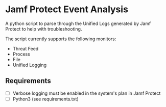 # Jamf Protect Event Analysis

A python script to parse through the Unified Logs generated by Jamf Protect to help with troubleshooting. 

The script currently supports the following monitors: 

* Threat Feed
* Process
* File
* Unified Logging

## Requirements

- [ ] Verbose logging must be enabled in the system's plan in Jamf Protect
- [ ] Python3 (see requirements.txt)
